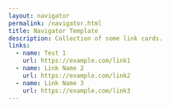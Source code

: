 ```yaml
---
layout: navigator
permalink: /navigator.html
title: Navigator Template
description: Collection of some link cards.
links:
  - name: Test 1
    url: https://example.com/link1
  - name: Link Name 2
    url: https://example.com/link2
  - name: Link Name 3
    url: https://example.com/link3
---
```

